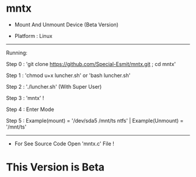 # mntx

* Mount And Unmount Device (Beta Version)

* Platform : Linux
____________________________________________________
Running:

Step 0 : 'git clone https://github.com/Special-Esmit/mntx.git ; cd mntx'

Step 1 : 'chmod u+x luncher.sh' or 'bash luncher.sh'

Step 2 : './luncher.sh' (With Super User)

Step 3 : 'mntx' !

Step 4 : Enter Mode

Step 5 : Example(mount) = '/dev/sda5 /mnt/ts ntfs' | Example(Unmount) = '/mnt/ts'
____________________________________________________

* For See Source Code Open 'mntx.c' File !

# This Version is Beta
